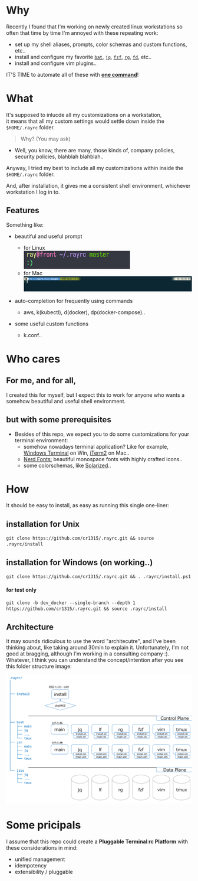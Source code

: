 # Why

Recently I found that I'm working on newly created linux workstations so often that time by time I'm annoyed with these repeating work:

- set up my shell aliases, prompts, color schemas and custom functions, etc..
- install and configure my favorite [`bat`](https://github.com/sharkdp/bat), [`jq`](https://github.com/stedolan/jq), [`fzf`](https://github.com/junegunn/fzf), [`rg`](https://github.com/BurntSushi/ripgrep), [`fd`](https://github.com/sharkdp/fd), etc..
- install and configure vim plugins..

IT'S TIME to automate all of these with [**one command**](#how)!

# What

It's supposed to inlucde all my customizations on a workstation,  
it means that all my custom settings would settle down inside the `$HOME/.rayrc` folder.

> Why? (You may ask)
- Well, you know, there are many, those kinds of, company policies, security policies, blahblah blahblah..

Anyway, I tried my best to include all my customizations within inside the `$HOME/.rayrc` folder.

And, after installation, it gives me a consistent shell environment, whichever workstation I log in to.

## Features

Something like:

- beautiful and useful prompt

  - for Linux  
    ![beautiful and useful prompt](./docs/images/linux-prompt-with-git-status.png)
  - for Mac  
    ![beautiful and useful prompt](./docs/images/macos-prompt-with-git-status.png)

- auto-completion for frequently using commands

  - aws, k(kubectl), d(docker), dp(docker-compose)..

- some useful custom functions
  - k.conf..

# Who cares

## For me, and for all,

I created this for myself, but I expect this to work for anyone who wants a somehow beautiful and useful shell environment.

## but with some prerequisites

- Besides of this repo, we expect you to do some customizations for your terminal environment:
  - somehow nowadays terminal application? Like for example, [Windows Terminal](https://docs.microsoft.com/en-us/windows/terminal/install) on Win, [iTerm2](https://iterm2.com/) on Mac..
  - [Nerd Fonts:](https://www.nerdfonts.com/) beautiful monospace fonts with highly crafted icons..
  - some colorschemas, like [Solarized](https://ethanschoonover.com/solarized/)..

# How

It should be easy to install, as easy as running this single one-liner:

## installation for Unix

```
git clone https://github.com/cr1315/.rayrc.git && source .rayrc/install
```

## installation for Windows (on working..)

```
git clone https://github.com/cr1315/.rayrc.git && . .rayrc/install.ps1
```

#### for test only

```
git clone -b dev_docker --single-branch --depth 1 https://github.com/cr1315/.rayrc.git && source .rayrc/install
```

## Architecture

It may sounds ridiculous to use the word "architecutre", and I've been thinking about, like taking around 30min to explain it. Unfortunately, I'm not good at bragging, although I'm working in a consulting company :).  
Whatever, I think you can understand the concept/intention after you see this folder structure image:

![folder structure image](./docs/images/rayrc_architecture.png)

# Some pricipals

I assume that this repo could create a **Pluggable Terminal rc Platform** with these considerations in mind:

- unified management
- idempotency
- extensibility / pluggable
